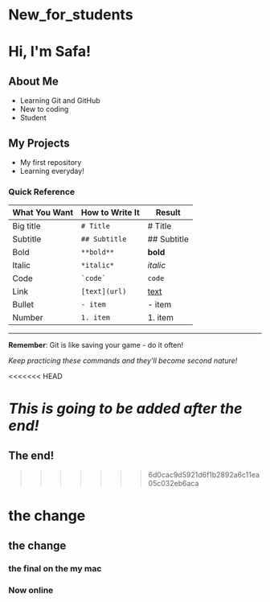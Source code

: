 # New_for_students

# Hi, I'm Safa!

## About Me
- Learning Git and GitHub
- New to coding
- Student

## My Projects
- My first repository
- Learning everyday!

### Quick Reference

| What You Want | How to Write It | Result |
|--------------|-----------------|--------|
| Big title | `# Title` | # Title |
| Subtitle | `## Subtitle` | ## Subtitle |
| Bold | `**bold**` | **bold** |
| Italic | `*italic*` | *italic* |
| Code | `` `code` `` | `code` |
| Link | `[text](url)` | [text](url) |
| Bullet | `- item` | - item |
| Number | `1. item` | 1. item |

---

**Remember**: Git is like saving your game - do it often!

*Keep practicing these commands and they'll become second nature!*

<<<<<<< HEAD

*This is going to be added after the end!*
=======
## The end!
>>>>>>> 6d0cac9d5921d6f1b2892a6c11ea05c032eb6aca

# the change

## the change

### the final on the my mac

### Now online 
